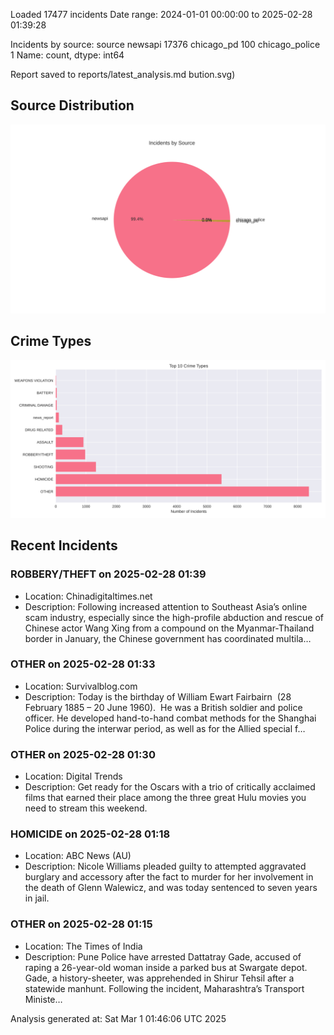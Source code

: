 
Loaded 17477 incidents
Date range: 2024-01-01 00:00:00 to 2025-02-28 01:39:28

Incidents by source:
source
newsapi           17376
chicago_pd          100
chicago_police        1
Name: count, dtype: int64

Report saved to reports/latest_analysis.md
bution.svg)

## Source Distribution
![Source Distribution](images/source_distribution.svg)

## Crime Types
![Crime Types](images/crime_types.svg)

## Recent Incidents

### ROBBERY/THEFT on 2025-02-28 01:39
- Location: Chinadigitaltimes.net
- Description: Following increased attention to Southeast Asia’s online scam industry, especially since the high-profile abduction and rescue of Chinese actor Wang Xing from a compound on the Myanmar-Thailand border in January, the Chinese government has coordinated multila…


### OTHER on 2025-02-28 01:33
- Location: Survivalblog.com
- Description: Today is the birthday of William Ewart Fairbairn  (28 February 1885 – 20 June 1960).  He was a British soldier and police officer. He developed hand-to-hand combat methods for the Shanghai Police during the interwar period, as well as for the Allied special f…


### OTHER on 2025-02-28 01:30
- Location: Digital Trends
- Description: Get ready for the Oscars with a trio of critically acclaimed films that earned their place among the three great Hulu movies you need to stream this weekend.


### HOMICIDE on 2025-02-28 01:18
- Location: ABC News (AU)
- Description: Nicole Williams pleaded guilty to attempted aggravated burglary and accessory after the fact to murder for her involvement in the death of Glenn Walewicz, and was today sentenced to seven years in jail.


### OTHER on 2025-02-28 01:15
- Location: The Times of India
- Description: Pune Police have arrested Dattatray Gade, accused of raping a 26-year-old woman inside a parked bus at Swargate depot. Gade, a history-sheeter, was apprehended in Shirur Tehsil after a statewide manhunt. Following the incident, Maharashtra’s Transport Ministe…

Analysis generated at: Sat Mar  1 01:46:06 UTC 2025
